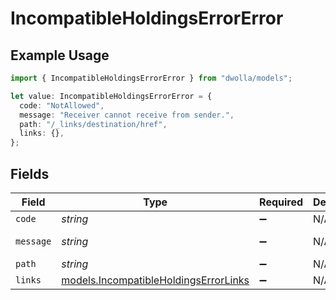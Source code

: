 # IncompatibleHoldingsErrorError

## Example Usage

```typescript
import { IncompatibleHoldingsErrorError } from "dwolla/models";

let value: IncompatibleHoldingsErrorError = {
  code: "NotAllowed",
  message: "Receiver cannot receive from sender.",
  path: "/_links/destination/href",
  links: {},
};
```

## Fields

| Field                                                                                | Type                                                                                 | Required                                                                             | Description                                                                          | Example                                                                              |
| ------------------------------------------------------------------------------------ | ------------------------------------------------------------------------------------ | ------------------------------------------------------------------------------------ | ------------------------------------------------------------------------------------ | ------------------------------------------------------------------------------------ |
| `code`                                                                               | *string*                                                                             | :heavy_minus_sign:                                                                   | N/A                                                                                  | NotAllowed                                                                           |
| `message`                                                                            | *string*                                                                             | :heavy_minus_sign:                                                                   | N/A                                                                                  | Receiver cannot receive from sender.                                                 |
| `path`                                                                               | *string*                                                                             | :heavy_minus_sign:                                                                   | N/A                                                                                  | /_links/destination/href                                                             |
| `links`                                                                              | [models.IncompatibleHoldingsErrorLinks](../models/incompatibleholdingserrorlinks.md) | :heavy_minus_sign:                                                                   | N/A                                                                                  | {}                                                                                   |